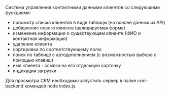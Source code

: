 Система управления контактными данными клиентов со следующими функциями:
- просмотр списка клиентов в виде таблицы (на основе данных из API)
- добавление нового клиента (валидируемая форма)
- изменение информации о существующем клиенте (ФИО и контактная информация)
- удаление клиента
- сортировка по соответствующему полю
- поиск по таблице с автодополнением (с возможностью выбора с помощью клавиш)
- имя клиента - ссылка на его отдельную карточку
- индикация загрузки 

Для просмотра CRM необходимо запустить сервер в папке crm-backend командой node index.js.
